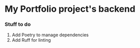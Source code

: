 # My Portfolio project's backend


### Stuff to do
1. Add Poetry to manage dependencies
2. Add Ruff for linting
